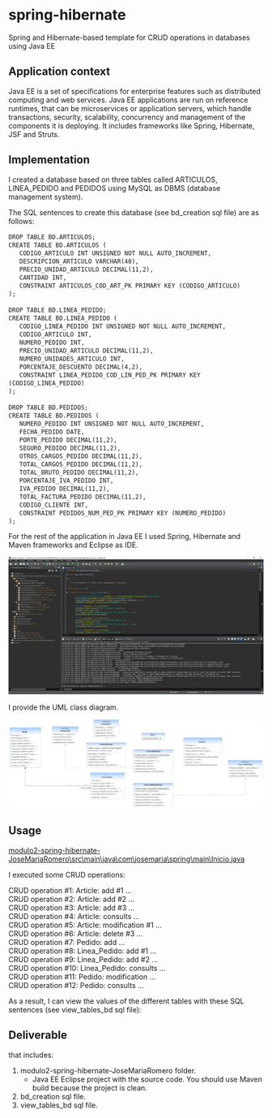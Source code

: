 # spring-hibernate
Spring and Hibernate-based template for CRUD operations in databases using Java EE

## Application context

Java EE is a set of specifications for enterprise features such as distributed computing and web services. Java EE applications are run on reference runtimes, that can be microservices or application servers, which handle transactions, security, scalability, concurrency and management of the components it is deploying. It includes frameworks like Spring, Hibernate, JSF and Struts.

## Implementation

I created a database based on three tables called ARTICULOS, LINEA_PEDIDO and PEDIDOS using MySQL as DBMS (database management system).

The SQL sentences to create this database (see bd_creation sql file) are as follows:

```
DROP TABLE BD.ARTICULOS;
CREATE TABLE BD.ARTICULOS (
   CODIGO_ARTICULO INT UNSIGNED NOT NULL AUTO_INCREMENT,
   DESCRIPCION_ARTICULO VARCHAR(40),
   PRECIO_UNIDAD_ARTICULO DECIMAL(11,2),
   CANTIDAD INT,
   CONSTRAINT ARTICULOS_COD_ART_PK PRIMARY KEY (CODIGO_ARTICULO)
);

DROP TABLE BD.LINEA_PEDIDO;
CREATE TABLE BD.LINEA_PEDIDO (
   CODIGO_LINEA_PEDIDO INT UNSIGNED NOT NULL AUTO_INCREMENT,
   CODIGO_ARTICULO INT,
   NUMERO_PEDIDO INT,
   PRECIO_UNIDAD_ARTICULO DECIMAL(11,2),
   NUMERO_UNIDADES_ARTICULO INT,
   PORCENTAJE_DESCUENTO DECIMAL(4,2),
   CONSTRAINT LINEA_PEDIDO_COD_LIN_PED_PK PRIMARY KEY (CODIGO_LINEA_PEDIDO)
);

DROP TABLE BD.PEDIDOS;
CREATE TABLE BD.PEDIDOS (
   NUMERO_PEDIDO INT UNSIGNED NOT NULL AUTO_INCREMENT,
   FECHA_PEDIDO DATE,
   PORTE_PEDIDO DECIMAL(11,2),
   SEGURO_PEDIDO DECIMAL(11,2),
   OTROS_CARGOS_PEDIDO DECIMAL(11,2),
   TOTAL_CARGOS_PEDIDO DECIMAL(11,2),
   TOTAL_BRUTO_PEDIDO DECIMAL(11,2),
   PORCENTAJE_IVA_PEDIDO INT,
   IVA_PEDIDO DECIMAL(11,2),
   TOTAL_FACTURA_PEDIDO DECIMAL(11,2),
   CODIGO_CLIENTE INT,
   CONSTRAINT PEDIDOS_NUM_PED_PK PRIMARY KEY (NUMERO_PEDIDO)
);
```

For the rest of the application in Java EE I used Spring, Hibernate and Maven frameworks and Eclipse as IDE.

![Eclipse project](eclipse-project.png)

I provide the UML class diagram.

![UML class diagram](uml_class_diagram.png)

## Usage

[modulo2-spring-hibernate-JoseMariaRomero\src\main\java\com\josemaria\spring\main\Inicio.java](modulo2-spring-hibernate-JoseMariaRomero/src/main/java/com/josemaria/spring/main/Inicio.java)

I executed some CRUD operations:

CRUD operation #1: Article: add #1 ...  
CRUD operation #2: Article: add #2 ...  
CRUD operation #3: Article: add #3 ...  
CRUD operation #4: Article: consults ...  
CRUD operation #5: Article: modification #1 ...  
CRUD operation #6: Article: delete #3 ...  
CRUD operation #7: Pedido: add ...  
CRUD operation #8: Linea_Pedido: add #1 ...  
CRUD operation #9: Linea_Pedido: add #2 ...  
CRUD operation #10: Linea_Pedido: consults ...  
CRUD operation #11: Pedido: modification ...  
CRUD operation #12: Pedido: consults ...  

As a result, I can view the values of the different tables with these SQL sentences (see view_tables_bd sql file):

## Deliverable

that includes:

1. modulo2-spring-hibernate-JoseMariaRomero folder.
   - Java EE Eclipse project with the source code. You should use Maven build because the project is clean.
2. bd_creation sql file.
3. view_tables_bd sql file.  
